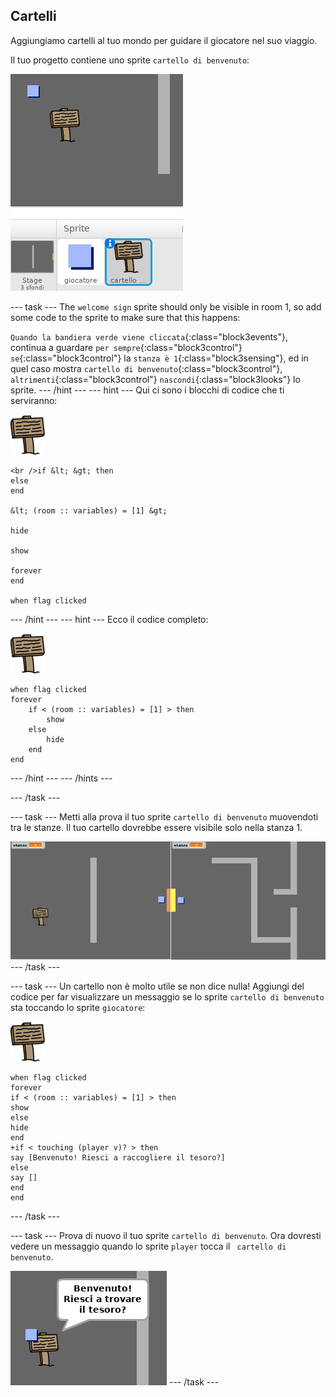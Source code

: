 ## Cartelli

Aggiungiamo cartelli al tuo mondo per guidare il giocatore nel suo viaggio.

Il tuo progetto contiene uno sprite `cartello di benvenuto`:

![screenshot](images/world-sign.png)

\--- task \--- The `welcome sign` sprite should only be visible in room 1, so add some code to the sprite to make sure that this happens:

`Quando la bandiera verde viene cliccata`{:class="block3events"}, continua a guardare `per sempre`{:class="block3control"} `se`{:class="block3control"} la `stanza è 1`{:class="block3sensing"}, ed in quel caso mostra `cartello di benvenuto`{:class="block3control"}, `altrimenti`{:class="block3control"} `nascondi`{:class="block3looks"} lo sprite. \--- /hint \--- \--- hint \--- Qui ci sono i blocchi di codice che ti serviranno:

![cartello](images/sign.png)

```blocks3
<br />if &lt; &gt; then
else
end

&lt; (room :: variables) = [1] &gt;

hide

show

forever
end

when flag clicked

```

\--- /hint \--- \--- hint \--- Ecco il codice completo:

![cartello](images/sign.png)

```blocks3
when flag clicked
forever
    if < (room :: variables) = [1] > then
        show
    else
        hide
    end
end
```

\--- /hint \--- \--- /hints \---

\--- /task \---

\--- task \--- Metti alla prova il tuo sprite `cartello di benvenuto` muovendoti tra le stanze. Il tuo cartello dovrebbe essere visibile solo nella stanza 1.

![schermata](images/world-sign-test.png) \--- /task \---

\--- task \--- Un cartello non è molto utile se non dice nulla! Aggiungi del codice per far visualizzare un messaggio se lo sprite `cartello di benvenuto` sta toccando lo sprite `giocatore`:

![cartello](images/sign.png)

```blocks3
when flag clicked
forever
if < (room :: variables) = [1] > then
show
else
hide
end
+if < touching (player v)? > then
say [Benvenuto! Riesci a raccogliere il tesoro?]
else
say []
end
end
```

\--- /task \---

\--- task \--- Prova di nuovo il tuo sprite `cartello di benvenuto`. Ora dovresti vedere un messaggio quando lo sprite ` player ` tocca il ` cartello di benvenuto`.

![schermata](images/world-sign-test2.png) \--- /task \---